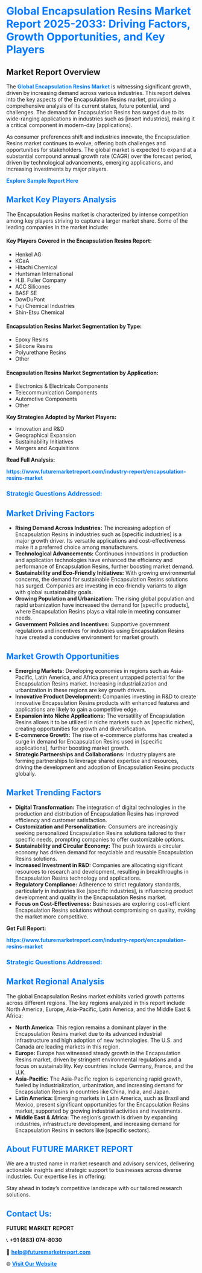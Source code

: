 <h1 style="color: #007BFF;">Global Encapsulation Resins Market Report 2025-2033: Driving Factors, Growth Opportunities, and Key Players</h1>

<section id="overview">
<h2>Market Report Overview</h2>
<p>The <a href="https://www.futuremarketreport.com/industry-report/encapsulation-resins-market" style="color: #007BFF; text-decoration: none;"><strong>Global Encapsulation Resins Market</strong></a> is witnessing significant growth, driven by increasing demand across various industries. This report delves into the key aspects of the Encapsulation Resins market, providing a comprehensive analysis of its current status, future potential, and challenges. The demand for Encapsulation Resins has surged due to its wide-ranging applications in industries such as [insert industries], making it a critical component in modern-day [applications].</p>
<p>As consumer preferences shift and industries innovate, the Encapsulation Resins market continues to evolve, offering both challenges and opportunities for stakeholders. The global market is expected to expand at a substantial compound annual growth rate (CAGR) over the forecast period, driven by technological advancements, emerging applications, and increasing investments by major players.</p>
</section>

<section id="overview">
<p><a href="https://www.futuremarketreport.com/request-sample/reportId=41959" style="color: #007BFF; text-decoration: none;"><strong>Explore Sample Report Here</strong></a></p>
</section>

<section id="key-players">
<h2 style="color: #007BFF;">Market Key Players Analysis</h2>
<p>The Encapsulation Resins market is characterized by intense competition among key players striving to capture a larger market share. Some of the leading companies in the market include:</p>
<h4>Key Players Covered in the Encapsulation Resins Report:</h4>
<ul><li>Henkel AG</li><li>KGaA</li><li>Hitachi Chemical</li><li>Huntsman International</li><li>H.B. Fuller Company</li><li>ACC Silicones</li><li>BASF SE</li><li>DowDuPont</li><li>Fuji Chemical Industries</li><li>Shin-Etsu Chemical</li></ul>
<h4>Encapsulation Resins Market Segmentation by Type:</h4>
<ul><li>Epoxy Resins</li><li>Silicone Resins</li><li>Polyurethane Resins</li><li>Other</li></ul>

<h4>Encapsulation Resins Market Segmentation by Application:</h4>
<ul><li>Electronics &amp; Electricals Components</li><li>Telecommunication Components</li><li>Automotive Components</li><li>Other</li></ul>
<p><strong>Key Strategies Adopted by Market Players:</strong></p>
<ul>
<li>Innovation and R&D</li>
<li>Geographical Expansion</li>
<li>Sustainability Initiatives</li>
<li>Mergers and Acquisitions</li>
</ul>
</section>

<section>
<p><strong>Read Full Analysis: </strong></p><a href="https://www.futuremarketreport.com/industry-report/encapsulation-resins-market" style="color: #007BFF; text-decoration: none;"><strong>https://www.futuremarketreport.com/industry-report/encapsulation-resins-market</strong></a>
<h3 style="color: #007BFF;">Strategic Questions Addressed:</h3>
</section>

<section id="driving-factors">
<h2 style="color: #007BFF;">Market Driving Factors</h2>
<ul>
<li><strong>Rising Demand Across Industries:</strong> The increasing adoption of Encapsulation Resins in industries such as [specific industries] is a major growth driver. Its versatile applications and cost-effectiveness make it a preferred choice among manufacturers.</li>
<li><strong>Technological Advancements:</strong> Continuous innovations in production and application technologies have enhanced the efficiency and performance of Encapsulation Resins, further boosting market demand.</li>
<li><strong>Sustainability and Eco-Friendly Initiatives:</strong> With growing environmental concerns, the demand for sustainable Encapsulation Resins solutions has surged. Companies are investing in eco-friendly variants to align with global sustainability goals.</li>
<li><strong>Growing Population and Urbanization:</strong> The rising global population and rapid urbanization have increased the demand for [specific products], where Encapsulation Resins plays a vital role in meeting consumer needs.</li>
<li><strong>Government Policies and Incentives:</strong> Supportive government regulations and incentives for industries using Encapsulation Resins have created a conducive environment for market growth.</li>
</ul>
</section>

<section id="growth-opportunities">
<h2 style="color: #007BFF;">Market Growth Opportunities</h2>
<ul>
<li><strong>Emerging Markets:</strong> Developing economies in regions such as Asia-Pacific, Latin America, and Africa present untapped potential for the Encapsulation Resins market. Increasing industrialization and urbanization in these regions are key growth drivers.</li>
<li><strong>Innovative Product Development:</strong> Companies investing in R&D to create innovative Encapsulation Resins products with enhanced features and applications are likely to gain a competitive edge.</li>
<li><strong>Expansion into Niche Applications:</strong> The versatility of Encapsulation Resins allows it to be utilized in niche markets such as [specific niches], creating opportunities for growth and diversification.</li>
<li><strong>E-commerce Growth:</strong> The rise of e-commerce platforms has created a surge in demand for Encapsulation Resins used in [specific applications], further boosting market growth.</li>
<li><strong>Strategic Partnerships and Collaborations:</strong> Industry players are forming partnerships to leverage shared expertise and resources, driving the development and adoption of Encapsulation Resins products globally.</li>
</ul>
</section>

<section id="trending-factors">
<h2 style="color: #007BFF;">Market Trending Factors</h2>
<ul>
<li><strong>Digital Transformation:</strong> The integration of digital technologies in the production and distribution of Encapsulation Resins has improved efficiency and customer satisfaction.</li>
<li><strong>Customization and Personalization:</strong> Consumers are increasingly seeking personalized Encapsulation Resins solutions tailored to their specific needs, prompting companies to offer customizable options.</li>
<li><strong>Sustainability and Circular Economy:</strong> The push towards a circular economy has driven demand for recyclable and reusable Encapsulation Resins solutions.</li>
<li><strong>Increased Investment in R&D:</strong> Companies are allocating significant resources to research and development, resulting in breakthroughs in Encapsulation Resins technology and applications.</li>
<li><strong>Regulatory Compliance:</strong> Adherence to strict regulatory standards, particularly in industries like [specific industries], is influencing product development and quality in the Encapsulation Resins market.</li>
<li><strong>Focus on Cost-Effectiveness:</strong> Businesses are exploring cost-efficient Encapsulation Resins solutions without compromising on quality, making the market more competitive.</li>
</ul>
</section>

<section>
<p><strong>Get Full Report: </strong></p><a href="https://www.futuremarketreport.com/industry-report/encapsulation-resins-market" style="color: #007BFF; text-decoration: none;"><strong>https://www.futuremarketreport.com/industry-report/encapsulation-resins-market</strong></a>
<h3 style="color: #007BFF;">Strategic Questions Addressed:</h3>
</section>


<section id="regional-analysis">
<h2 style="color: #007BFF;">Market Regional Analysis</h2>
<p>The global Encapsulation Resins market exhibits varied growth patterns across different regions. The key regions analyzed in this report include North America, Europe, Asia-Pacific, Latin America, and the Middle East & Africa:</p>
<ul>
<li><strong>North America:</strong> This region remains a dominant player in the Encapsulation Resins market due to its advanced industrial infrastructure and high adoption of new technologies. The U.S. and Canada are leading markets in this region.</li>
<li><strong>Europe:</strong> Europe has witnessed steady growth in the Encapsulation Resins market, driven by stringent environmental regulations and a focus on sustainability. Key countries include Germany, France, and the U.K.</li>
<li><strong>Asia-Pacific:</strong> The Asia-Pacific region is experiencing rapid growth, fueled by industrialization, urbanization, and increasing demand for Encapsulation Resins in countries like China, India, and Japan.</li>
<li><strong>Latin America:</strong> Emerging markets in Latin America, such as Brazil and Mexico, present significant opportunities for the Encapsulation Resins market, supported by growing industrial activities and investments.</li>
<li><strong>Middle East & Africa:</strong> The region’s growth is driven by expanding industries, infrastructure development, and increasing demand for Encapsulation Resins in sectors like [specific sectors].</li>
</ul>
</section>

<footer>
<h2 style="color: #007BFF;">About FUTURE MARKET REPORT</h2>
<p>We are a trusted name in market research and advisory services, delivering actionable insights and strategic support to businesses across diverse industries. Our expertise lies in offering:</p>

<p>Stay ahead in today’s competitive landscape with our tailored research solutions.</p>

<h2 style="color: #007BFF;">Contact Us:</h2>
<p><strong>FUTURE MARKET REPORT</strong></p>
<p>📞 <strong>+91 (883) 074-8030</strong></p>
<p>📧 <strong><a href="mailto:help@futuremarketreport.com" style="color: #007BFF;">help@futuremarketreport.com</a></strong></p>
<p>🌐 <strong><a href="https://www.futuremarketreport.com/" style="color: #007BFF;">Visit Our Website</a></strong></p>
</footer>